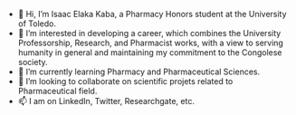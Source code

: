 - 👋 Hi, I’m Isaac Elaka Kaba, a Pharmacy Honors student at the University of Toledo.
- 👀 I’m interested in developing a career, which combines the University Professorship, Research, and Pharmacist works, with a view to serving humanity in general and maintaining my commitment to the Congolese society.
- 🌱 I’m currently learning Pharmacy and Pharmaceutical Sciences.
- 💞️ I’m looking to collaborate on scientific projets related to Pharmaceutical field.
- 📫 I am on LinkedIn, Twitter, Researchgate, etc.

